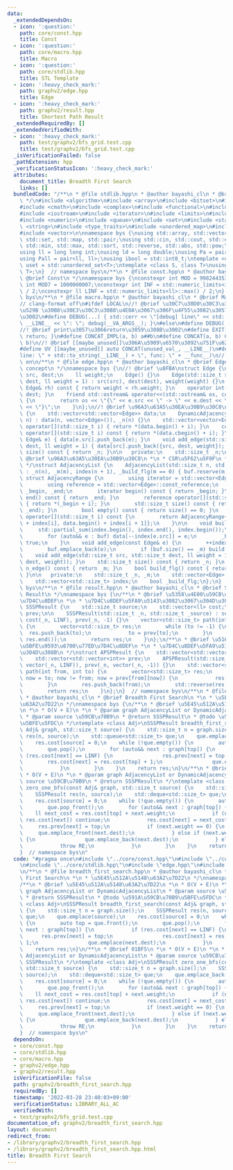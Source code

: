 ```yaml
---
data:
  _extendedDependsOn:
  - icon: ':question:'
    path: core/const.hpp
    title: Const
  - icon: ':question:'
    path: core/macro.hpp
    title: Macro
  - icon: ':question:'
    path: core/stdlib.hpp
    title: STL Template
  - icon: ':heavy_check_mark:'
    path: graphv2/edge.hpp
    title: Edge
  - icon: ':heavy_check_mark:'
    path: graphv2/result.hpp
    title: Shortest Path Result
  _extendedRequiredBy: []
  _extendedVerifiedWith:
  - icon: ':heavy_check_mark:'
    path: test/graphv2/bfs_grid.test.cpp
    title: test/graphv2/bfs_grid.test.cpp
  _isVerificationFailed: false
  _pathExtension: hpp
  _verificationStatusIcon: ':heavy_check_mark:'
  attributes:
    document_title: Breadth First Search
    links: []
  bundledCode: "/**\n * @file stdlib.hpp\n * @author bayashi_cl\n * @brief STL Template\n\
    \ */\n#include <algorithm>\n#include <array>\n#include <bitset>\n#include <cassert>\n\
    #include <cmath>\n#include <complex>\n#include <functional>\n#include <iomanip>\n\
    #include <iostream>\n#include <iterator>\n#include <limits>\n#include <map>\n\
    #include <numeric>\n#include <queue>\n#include <set>\n#include <stack>\n#include\
    \ <string>\n#include <type_traits>\n#include <unordered_map>\n#include <unordered_set>\n\
    #include <vector>\n\nnamespace bys {\nusing std::array, std::vector, std::string,\
    \ std::set, std::map, std::pair;\nusing std::cin, std::cout, std::endl;\nusing\
    \ std::min, std::max, std::sort, std::reverse, std::abs, std::pow;\n\n// alias\n\
    using ll = long long int;\nusing ld = long double;\nusing Pa = pair<int, int>;\n\
    using Pall = pair<ll, ll>;\nusing ibool = std::int8_t;\ntemplate <class T>\nusing\
    \ uset = std::unordered_set<T>;\ntemplate <class S, class T>\nusing umap = std::unordered_map<S,\
    \ T>;\n}  // namespace bys\n/**\n * @file const.hpp\n * @author bayashi_cl\n *\
    \ @brief Const\n */\nnamespace bys {\nconstexpr int MOD = 998244353;\nconstexpr\
    \ int MOD7 = 1000000007;\nconstexpr int INF = std::numeric_limits<int>::max()\
    \ / 2;\nconstexpr ll LINF = std::numeric_limits<ll>::max() / 2;\n}  // namespace\
    \ bys\n/**\n * @file macro.hpp\n * @author bayashi_cl\n * @brief Macro\n */\n\
    // clang-format off\n#ifdef LOCAL\n//! @brief \u30C7\u30D0\u30C3\u30B0\u7528\u51FA\
    \u529B \u30B8\u30E3\u30C3\u30B8\u4E0A\u3067\u306F\u4F55\u3082\u3057\u306A\u3044\
    \u3002\n#define DEBUG(...) { std::cerr << \"[debug] line\" << std::setw(4) <<\
    \ __LINE__ << \": \"; debug(__VA_ARGS__); }\n#else\n#define DEBUG(...)\n#endif\n\
    //! @brief print\u3057\u3066return\u3059\u308B\u3002\n#define EXIT(...) { print(__VA_ARGS__);\
    \ return; }\n#define CONCAT_IMPL(a, b) a##b\n#define CONCAT(a, b) CONCAT_IMPL(a,\
    \ b)\n//! @brief [[maybe_unused]]\u306A\u5909\u6570\u3092\u751F\u6210\u3002\n\
    #define UV [[maybe_unused]] auto CONCAT(unused_val_, __LINE__)\n#define RE std::runtime_error(\"\
    line: \" + std::to_string(__LINE__) + \", func: \" + __func__)\n// clang-format\
    \ on\n/**\n * @file edge.hpp\n * @author bayashi_cl\n * @brief Edge\n * @todo\
    \ concept\n */\nnamespace bys {\n//! @brief \u8FBA\nstruct Edge {\n    std::size_t\
    \ src, dest;\n    ll weight;\n    Edge() {}\n    Edge(std::size_t src, std::size_t\
    \ dest, ll weight = 1) : src(src), dest(dest), weight(weight) {}\n    bool operator<(const\
    \ Edge& rh) const { return weight < rh.weight; }\n    operator int() const { return\
    \ dest; }\n    friend std::ostream& operator<<(std::ostream& os, const Edge& e)\
    \ {\n        return os << \"{\" << e.src << \" -> \" << e.dest << \": \" << e.weight\
    \ << \"}\";\n    }\n};\n//! @brief \u96A3\u63A5\u30EA\u30B9\u30C8\nstruct DynamicAdjacencyList\
    \ {\n    std::vector<std::vector<Edge>> data;\n    DynamicAdjacencyList(std::size_t\
    \ n) : data(n, vector<Edge>()), _n(n) {}\n    std::vector<vector<Edge>>::reference\
    \ operator[](std::size_t i) { return *(data.begin() + i); }\n    const std::vector<vector<Edge>>::const_reference\
    \ operator[](std::size_t i) const { return *(data.cbegin() + i); }\n    void add_edge(const\
    \ Edge& e) { data[e.src].push_back(e); }\n    void add_edge(std::size_t src, std::size_t\
    \ dest, ll weight = 1) { data[src].push_back({src, dest, weight}); }\n    std::size_t\
    \ size() const { return _n; }\n\n   private:\n    std::size_t _n;\n};\n/**\n *\
    \ @brief \u96A3\u63A5\u30EA\u30B9\u30C8\n *\n * CSR\u5F62\u5F0F\n * See: https://qiita.com/Nachia/items/d420c08b333296f54526\n\
    \ */\nstruct AdjacencyList {\n    AdjacencyList(std::size_t n, std::size_t m)\
    \ : _n(n), _m(m), index(n + 1), _build_flg(m == 0) { buf.reserve(m); }\n\n   \
    \ struct AdjacencyRange {\n        using iterator = std::vector<Edge>::const_iterator;\n\
    \        using reference = std::vector<Edge>::const_reference;\n        iterator\
    \ _begin, _end;\n        iterator begin() const { return _begin; }\n        iterator\
    \ end() const { return _end; }\n        reference operator[](std::size_t i) const\
    \ { return *(_begin + i); }\n        std::size_t size() const { return std::distance(_begin,\
    \ _end); }\n        bool empty() const { return size() == 0; }\n    };\n    AdjacencyRange\
    \ operator[](std::size_t i) const {\n        return AdjacencyRange{data.begin()\
    \ + index[i], data.begin() + index[i + 1]};\n    }\n\n    void build() {\n   \
    \     std::partial_sum(index.begin(), index.end(), index.begin());\n        data.resize(_m);\n\
    \        for (auto&& e : buf) data[--index[e.src]] = e;\n        _build_flg =\
    \ true;\n    }\n    void add_edge(const Edge& e) {\n        ++index[e.src];\n\
    \        buf.emplace_back(e);\n        if (buf.size() == _m) build();\n    }\n\
    \    void add_edge(std::size_t src, std::size_t dest, ll weight = 1) { add_edge(Edge(src,\
    \ dest, weight)); }\n    std::size_t size() const { return _n; }\n    std::size_t\
    \ n_edge() const { return _m; }\n    bool build_flg() const { return _build_flg;\
    \ }\n\n   private:\n    std::size_t _n, _m;\n    std::vector<Edge> buf, data;\n\
    \    std::vector<std::size_t> index;\n    bool _build_flg;\n};\n}  // namespace\
    \ bys\n/**\n * @file result.hpp\n * @author bayashi_cl\n * @brief Shortest Path\
    \ Result\n */\nnamespace bys {\n/**\n * @brief \u5358\u4E00\u59CB\u70B9\u6700\u77ED\
    \u7D4C\u8DEF\n *\n * \u7D4C\u8DEF\u5FA9\u5143\u3082\u3067\u304D\u308B\n */\nstruct\
    \ SSSPResult {\n    std::size_t source;\n    std::vector<ll> cost;\n    std::vector<int>\
    \ prev;\n\n    SSSPResult(std::size_t _n, std::size_t _source) : source(_source),\
    \ cost(_n, LINF), prev(_n, -1) {}\n    vector<std::size_t> path(int to) const\
    \ {\n        vector<std::size_t> res;\n        while (to != -1) {\n          \
    \  res.push_back(to);\n            to = prev[to];\n        }\n        std::reverse(res.begin(),\
    \ res.end());\n        return res;\n    }\n};\n/**\n * @brief \u5168\u9802\u70B9\
    \u5BFE\u9593\u6700\u77ED\u7D4C\u8DEF\n *\n * \u7D4C\u8DEF\u5FA9\u5143\u3082\u3067\
    \u304D\u308B\n */\nstruct APSPResult {\n    std::vector<std::vector<ll>> cost;\n\
    \    std::vector<std::vector<int>> prev;\n    APSPResult(std::size_t _n) : cost(_n,\
    \ vector(_n, LINF)), prev(_n, vector(_n, -1)) {}\n    std::vector<std::size_t>\
    \ path(int from, int to) {\n        vector<std::size_t> res;\n        for (int\
    \ now = to; now != from; now = prev[from][now]) {\n            res.push_back(now);\n\
    \        }\n        res.push_back(from);\n        std::reverse(res.begin(), res.end());\n\
    \        return res;\n    }\n};\n}  // namespace bys\n/**\n * @file breadth_first_search.hpp\n\
    \ * @author bayashi_cl\n * @brief Breadth First Search\n *\n * \u5E45\u512A\u5148\
    \u63A2\u7D22\n */\nnamespace bys {\n/**\n * @brief \u5E45\u512A\u5148\u63A2\u7D22\
    \n *\n * O(V + E)\n *\n * @param graph AdjacencyList or DynamicAdjacencyList\n\
    \ * @param source \u59CB\u70B9\n * @return SSSPResult\n * @todo \u591A\u59CB\u70B9\
    \u5BFE\u5FDC\n */\ntemplate <class Adj>\nSSSPResult breadth_first_search(const\
    \ Adj& graph, std::size_t source) {\n    std::size_t n = graph.size();\n    SSSPResult\
    \ res(n, source);\n    std::queue<std::size_t> que;\n    que.emplace(source);\n\
    \    res.cost[source] = 0;\n    while (!que.empty()) {\n        auto top = que.front();\n\
    \        que.pop();\n        for (auto&& next : graph[top]) {\n            if\
    \ (res.cost[next] == LINF) {\n                res.prev[next] = top;\n        \
    \        res.cost[next] = res.cost[top] + 1;\n                que.emplace(next.dest);\n\
    \            }\n        }\n    }\n    return res;\n}\n/**\n * @brief 01BFS\n *\n\
    \ * O(V + E)\n *\n * @param graph AdjacencyList or DynamicAdjacencyList\n * @param\
    \ source \u59CB\u70B9\n * @return SSSPResult\n */\ntemplate <class Adj>\nSSSPResult\
    \ zero_one_bfs(const Adj& graph, std::size_t source) {\n    std::size_t n = graph.size();\n\
    \    SSSPResult res(n, source);\n    std::deque<std::size_t> que;\n    que.emplace_back(source);\n\
    \    res.cost[source] = 0;\n    while (!que.empty()) {\n        auto top = que.front();\n\
    \        que.pop_front();\n        for (auto&& next : graph[top]) {\n        \
    \    ll next_cost = res.cost[top] + next.weight;\n            if (next_cost >=\
    \ res.cost[next]) continue;\n            res.cost[next] = next_cost;\n       \
    \     res.prev[next] = top;\n            if (next.weight == 0) {\n           \
    \     que.emplace_front(next.dest);\n            } else if (next.weight == 1)\
    \ {\n                que.emplace_back(next.dest);\n            } else {\n    \
    \            throw RE;\n            }\n        }\n    }\n    return res;\n}\n\
    }  // namespace bys\n"
  code: "#pragma once\n#include \"../core/const.hpp\"\n#include \"../core/macro.hpp\"\
    \n#include \"../core/stdlib.hpp\"\n#include \"edge.hpp\"\n#include \"result.hpp\"\
    \n/**\n * @file breadth_first_search.hpp\n * @author bayashi_cl\n * @brief Breadth\
    \ First Search\n *\n * \u5E45\u512A\u5148\u63A2\u7D22\n */\nnamespace bys {\n\
    /**\n * @brief \u5E45\u512A\u5148\u63A2\u7D22\n *\n * O(V + E)\n *\n * @param\
    \ graph AdjacencyList or DynamicAdjacencyList\n * @param source \u59CB\u70B9\n\
    \ * @return SSSPResult\n * @todo \u591A\u59CB\u70B9\u5BFE\u5FDC\n */\ntemplate\
    \ <class Adj>\nSSSPResult breadth_first_search(const Adj& graph, std::size_t source)\
    \ {\n    std::size_t n = graph.size();\n    SSSPResult res(n, source);\n    std::queue<std::size_t>\
    \ que;\n    que.emplace(source);\n    res.cost[source] = 0;\n    while (!que.empty())\
    \ {\n        auto top = que.front();\n        que.pop();\n        for (auto&&\
    \ next : graph[top]) {\n            if (res.cost[next] == LINF) {\n          \
    \      res.prev[next] = top;\n                res.cost[next] = res.cost[top] +\
    \ 1;\n                que.emplace(next.dest);\n            }\n        }\n    }\n\
    \    return res;\n}\n/**\n * @brief 01BFS\n *\n * O(V + E)\n *\n * @param graph\
    \ AdjacencyList or DynamicAdjacencyList\n * @param source \u59CB\u70B9\n * @return\
    \ SSSPResult\n */\ntemplate <class Adj>\nSSSPResult zero_one_bfs(const Adj& graph,\
    \ std::size_t source) {\n    std::size_t n = graph.size();\n    SSSPResult res(n,\
    \ source);\n    std::deque<std::size_t> que;\n    que.emplace_back(source);\n\
    \    res.cost[source] = 0;\n    while (!que.empty()) {\n        auto top = que.front();\n\
    \        que.pop_front();\n        for (auto&& next : graph[top]) {\n        \
    \    ll next_cost = res.cost[top] + next.weight;\n            if (next_cost >=\
    \ res.cost[next]) continue;\n            res.cost[next] = next_cost;\n       \
    \     res.prev[next] = top;\n            if (next.weight == 0) {\n           \
    \     que.emplace_front(next.dest);\n            } else if (next.weight == 1)\
    \ {\n                que.emplace_back(next.dest);\n            } else {\n    \
    \            throw RE;\n            }\n        }\n    }\n    return res;\n}\n\
    }  // namespace bys\n"
  dependsOn:
  - core/const.hpp
  - core/stdlib.hpp
  - core/macro.hpp
  - graphv2/edge.hpp
  - graphv2/result.hpp
  isVerificationFile: false
  path: graphv2/breadth_first_search.hpp
  requiredBy: []
  timestamp: '2022-03-28 23:40:03+09:00'
  verificationStatus: LIBRARY_ALL_AC
  verifiedWith:
  - test/graphv2/bfs_grid.test.cpp
documentation_of: graphv2/breadth_first_search.hpp
layout: document
redirect_from:
- /library/graphv2/breadth_first_search.hpp
- /library/graphv2/breadth_first_search.hpp.html
title: Breadth First Search
---
```

